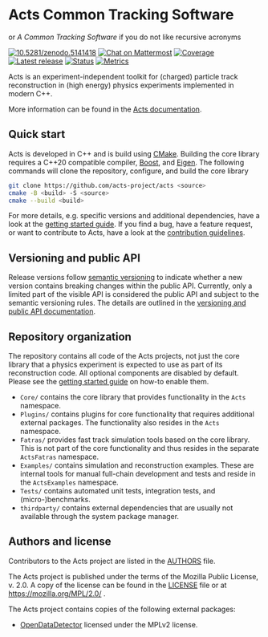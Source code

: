 <!--
SPDX-PackageName: "ACTS"
SPDX-FileCopyrightText: 2016 CERN
SPDX-License-Identifier: MPL-2.0
-->

# Acts Common Tracking Software

or *A Common Tracking Software* if you do not like recursive acronyms

[![10.5281/zenodo.5141418](https://zenodo.org/badge/DOI/10.5281/zenodo.5141418.svg)](https://doi.org/10.5281/zenodo.5141418)
[![Chat on Mattermost](https://badgen.net/badge/chat/on%20mattermost/cyan)](https://mattermost.web.cern.ch/acts/)
[![Coverage](https://sonarcloud.io/api/project_badges/measure?project=acts-project_acts&metric=coverage)](https://sonarcloud.io/summary/new_code?id=acts-project_acts)
[![Latest release](https://badgen.net/github/release/acts-project/acts)](https://github.com/acts-project/acts/releases)
[![Status](https://badgen.net/github/checks/acts-project/acts/main)](https://github.com/acts-project/acts/actions)
[![Metrics](https://badgen.net/badge/metric/tracker/purple)](https://acts-project.github.io/metrics/)

Acts is an experiment-independent toolkit for (charged) particle track
reconstruction in (high energy) physics experiments implemented in modern C++.

More information can be found in the [Acts documentation](https://acts.readthedocs.io/).

## Quick start

Acts is developed in C++ and is build using [CMake](https://cmake.org). Building
the core library requires a C++20 compatible compiler,
[Boost](https://www.boost.org), and [Eigen](https://eigen.tuxfamily.org). The
following commands will clone the repository, configure, and build the core
library

```sh
git clone https://github.com/acts-project/acts <source>
cmake -B <build> -S <source>
cmake --build <build>
```

For more details, e.g. specific versions and additional dependencies, have a
look at the [getting started guide](docs/getting_started.md). If you find a bug,
have a feature request, or want to contribute to Acts, have a look at the
[contribution guidelines](CONTRIBUTING.rst).

## Versioning and public API

Release versions follow [semantic versioning](https://semver.org/spec/v2.0.0.html)
to indicate whether a new version contains breaking changes within the public API.
Currently, only a limited part of the visible API is considered the public API
and subject to the semantic versioning rules. The details are outlined in the
[versioning and public API documentation](docs/versioning.rst).

## Repository organization

The repository contains all code of the Acts projects, not just the core library
that a physics experiment is expected to use as part of its reconstruction code.
All optional components are disabled by default. Please see the
[getting started guide](docs/getting_started.md) on how-to enable them.

-   `Core/` contains the core library that provides functionality in the `Acts`
    namespace.
-   `Plugins/` contains plugins for core functionality that requires
    additional external packages. The functionality also resides in the `Acts`
    namespace.
-   `Fatras/` provides fast track simulation tools based on the core
    library. This is not part of the core functionality and thus resides in the
    separate `ActsFatras` namespace.
-   `Examples/` contains simulation and reconstruction examples. These are
    internal tools for manual full-chain development and tests and reside in
    the `ActsExamples` namespace.
-   `Tests/` contains automated unit tests, integration tests, and
    (micro-)benchmarks.
-   `thirdparty/` contains external dependencies that are usually not available
    through the system package manager.

## Authors and license

Contributors to the Acts project are listed in the [AUTHORS](AUTHORS) file.

The Acts project is published under the terms of the Mozilla Public License, v. 2.0.
A copy of the license can be found in the [LICENSE](LICENSE) file or at
https://mozilla.org/MPL/2.0/ .

The Acts project contains copies of the following external packages:

-   [OpenDataDetector](https://github.com/acts-project/OpenDataDetector)
    licensed under the MPLv2 license.
